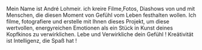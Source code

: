  
 Mein Name ist André Lohmeir.  ich  kreire  Filme,Fotos, Diashows von und mit Menschen, die diesen Moment von Gefühl vom Leben festhalten wollen. Ich filme, fotografiere und erstelle mit Ihnen dieses Projekt, um diese wertvollen, energyreichen Emotionen als ein Stück in Kunst deines Kopfkinos zu verwirklichen. Lebe und Verwirkliche dein Gefühl  ! 
Kreätivität ist Intelligenz, die Spaß hat  !
 
